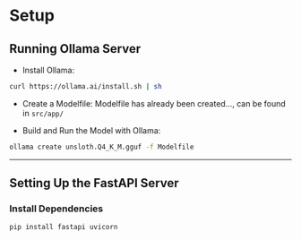 # Setup

## Running Ollama Server

- Install Ollama:

```bash
curl https://ollama.ai/install.sh | sh
```

- Create a Modelfile:
Modelfile has already been created..., can be found in `src/app/`

- Build and Run the Model with Ollama:

```bash
ollama create unsloth.Q4_K_M.gguf -f Modelfile
```

---

## Setting Up the FastAPI Server

### Install Dependencies

```bash
pip install fastapi uvicorn
```